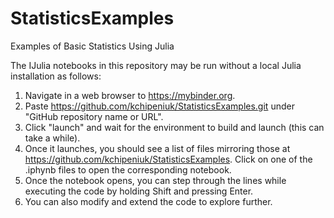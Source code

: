 # StatisticsExamples
 Examples of Basic Statistics Using Julia

 The IJulia notebooks in this repository may be run without a local Julia installation as follows:

 1. Navigate in a web browser to https://mybinder.org.
 2. Paste https://github.com/kchipeniuk/StatisticsExamples.git under "GitHub repository name or URL".
 3. Click "launch" and wait for the environment to build and launch (this can take a while).
 4. Once it launches, you should see a list of files mirroring those at https://github.com/kchipeniuk/StatisticsExamples. Click on one of the .iphynb files to open the corresponding notebook.
 5. Once the notebook opens, you can step through the lines while executing the code by holding Shift and pressing Enter.
 6. You can also modify and extend the code to explore further.